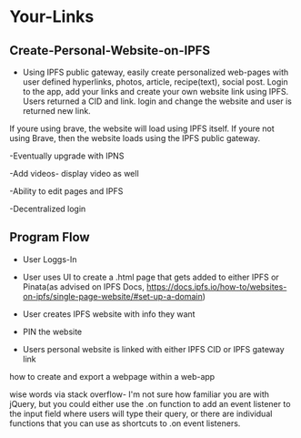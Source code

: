 # Your-Links 

## Create-Personal-Website-on-IPFS
- Using IPFS public gateway, easily create personalized web-pages with user defined hyperlinks, photos, article, recipe(text), social post. Login to the app, add your links and create your own website link using IPFS. Users returned a CID and link. login and change the website and user is returned new link.

If youre using brave, the website will load using IPFS itself. If youre not using Brave, then the website loads using the IPFS public gateway. 


-Eventually upgrade with IPNS

-Add videos- display video as well

-Ability to edit pages and IPFS

-Decentralized login

## Program Flow

- User Loggs-In 

- User uses UI to create a .html page that gets added to either IPFS or Pinata(as advised on IPFS Docs, https://docs.ipfs.io/how-to/websites-on-ipfs/single-page-website/#set-up-a-domain)

- User creates IPFS website with info they want
  
- PIN the website

- Users personal website is linked with either IPFS CID or IPFS gateway link


how to create and export a webpage within a web-app

wise words via stack overflow- I'm not sure how familiar you are with jQuery, but you could either use the .on function to add an event listener to the input field where users will type their query, or there are individual functions that you can use as shortcuts to .on event listeners.



